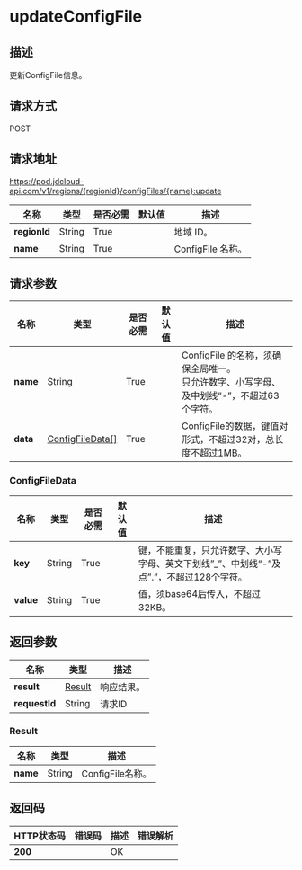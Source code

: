 # updateConfigFile


## 描述
更新ConfigFile信息。


## 请求方式
POST

## 请求地址
https://pod.jdcloud-api.com/v1/regions/{regionId}/configFiles/{name}:update

|名称|类型|是否必需|默认值|描述|
|---|---|---|---|---|
|**regionId**|String|True| |地域 ID。|
|**name**|String|True| |ConfigFile 名称。|

## 请求参数
|名称|类型|是否必需|默认值|描述|
|---|---|---|---|---|
|**name**|String|True| |ConfigFile 的名称，须确保全局唯一。<br>只允许数字、小写字母、及中划线“-”，不超过63个字符。|
|**data**|[ConfigFileData[]](#configfiledata)|True| |ConfigFile的数据，键值对形式，不超过32对，总长度不超过1MB。|

### <div id="ConfigFileData">ConfigFileData</div>
|名称|类型|是否必需|默认值|描述|
|---|---|---|---|---|
|**key**|String|True| |键，不能重复，只允许数字、大小写字母、英文下划线”_”、中划线“-”及点”.”，不超过128个字符。|
|**value**|String|True| |值，须base64后传入，不超过32KB。|

## 返回参数
|名称|类型|描述|
|---|---|---|
|**result**|[Result](#result)| 响应结果。|
|**requestId**|String|请求ID |

### <div id="Result">Result</div>
|名称|类型|描述|
|---|---|---|
|**name**|String|ConfigFile名称。 |

## 返回码
|HTTP状态码|错误码|描述|错误解析
|---|---|---|---|
|**200**||OK|
